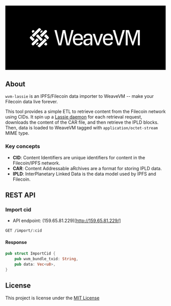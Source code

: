 <p align="center">
  <a href="https://wvm.dev">
    <img src="https://raw.githubusercontent.com/weaveVM/.github/main/profile/bg.png">
  </a>
</p>

## About
`wvm-lassie` is an IPFS/Filecoin data importer to WeaveVM -- make your Filecoin data live forever.

This tool provides a simple ETL to retrieve content from the Filecoin network using CIDs. It spin up a [Lassie daemon](https://github.com/CheckerNetwork/rusty-lassie) for each retrieval request, downloads the content of the CAR file, and then retrieve the IPLD blocks. Then, data is loaded to WeaveVM tagged with `application/octet-stream` MIME type.

### Key concepts

- **CID**: Content Identifiers are unique identifiers for content in the Filecoin/IPFS network.
- **CAR**: Content Addressable aRchives are a format for storing IPLD data.
- **IPLD**: InterPlanetary Linked Data is the data model used by IPFS and Filecoin.

## REST API

### Import cid

- API endpoint: (159.65.81.229)[http://159.65.81.229/]

```bash
GET /import/:cid
```

#### Response

```rust
pub struct ImportCid {
    pub wvm_bundle_txid: String,
    pub data: Vec<u8>,
}
```

## License 
This project is license under the [MIT License](./LICENSE)